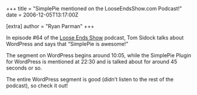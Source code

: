 +++
title = "SimplePie mentioned on the LooseEndsShow.com Podcast!"
date = 2006-12-05T13:17:00Z

[extra]
author = "Ryan Parman"
+++

In episode \#64 of the [Loose Ends Show](http://looseendsshow.com/index.php?post_id=157843) podcast, Tom Sidock talks about WordPress and says that “SimplePie is awesome!”

The segment on WordPress begins around 10:05, while the SimplePie Plugin for WordPress is mentioned at 22:30 and is talked about for around 45 seconds or so.

The entire WordPress segment is good (didn’t listen to the rest of the podcast), so check it out!
